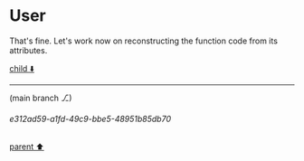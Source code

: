# User

That's fine. Let's work now on reconstructing the function code from its attributes.

[child ⬇️](#e312ad59-a1fd-49c9-bbe5-48951b85db70)

---

(main branch ⎇)
###### e312ad59-a1fd-49c9-bbe5-48951b85db70
[parent ⬆️](#aaa2c0b6-8a7a-4c81-86bf-757dc5e1ee85)
